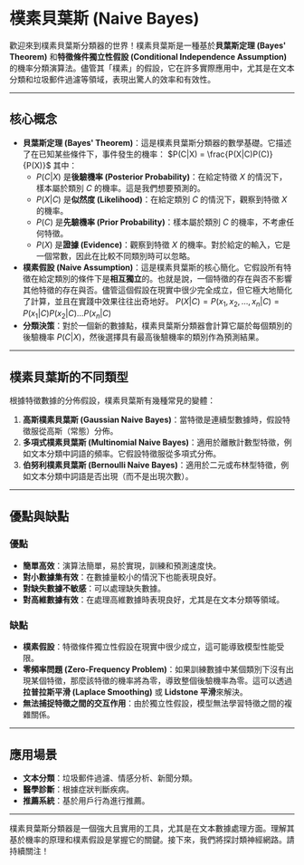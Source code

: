 # 樸素貝葉斯 (Naive Bayes)

歡迎來到樸素貝葉斯分類器的世界！樸素貝葉斯是一種基於**貝葉斯定理 (Bayes' Theorem)** 和**特徵條件獨立性假設 (Conditional Independence Assumption)** 的機率分類演算法。儘管其「樸素」的假設，它在許多實際應用中，尤其是在文本分類和垃圾郵件過濾等領域，表現出驚人的效率和有效性。

---

## 核心概念

*   **貝葉斯定理 (Bayes' Theorem)**：這是樸素貝葉斯分類器的數學基礎。它描述了在已知某些條件下，事件發生的機率：
    $P(C|X) = \frac{P(X|C)P(C)}{P(X)}$
    其中：
    *   $P(C|X)$ 是**後驗機率 (Posterior Probability)**：在給定特徵 $X$ 的情況下，樣本屬於類別 $C$ 的機率。這是我們想要預測的。
    *   $P(X|C)$ 是**似然度 (Likelihood)**：在給定類別 $C$ 的情況下，觀察到特徵 $X$ 的機率。
    *   $P(C)$ 是**先驗機率 (Prior Probability)**：樣本屬於類別 $C$ 的機率，不考慮任何特徵。
    *   $P(X)$ 是**證據 (Evidence)**：觀察到特徵 $X$ 的機率。對於給定的輸入，它是一個常數，因此在比較不同類別時可以忽略。
*   **樸素假設 (Naive Assumption)**：這是樸素貝葉斯的核心簡化。它假設所有特徵在給定類別的條件下是**相互獨立**的。也就是說，一個特徵的存在與否不影響其他特徵的存在與否。儘管這個假設在現實中很少完全成立，但它極大地簡化了計算，並且在實踐中效果往往出奇地好。
    $P(X|C) = P(x_1, x_2, \dots, x_n|C) = P(x_1|C)P(x_2|C)\dots P(x_n|C)$
*   **分類決策**：對於一個新的數據點，樸素貝葉斯分類器會計算它屬於每個類別的後驗機率 $P(C|X)$，然後選擇具有最高後驗機率的類別作為預測結果。

---

## 樸素貝葉斯的不同類型

根據特徵數據的分佈假設，樸素貝葉斯有幾種常見的變體：

1.  **高斯樸素貝葉斯 (Gaussian Naive Bayes)**：當特徵是連續型數據時，假設特徵服從高斯（常態）分佈。
2.  **多項式樸素貝葉斯 (Multinomial Naive Bayes)**：適用於離散計數型特徵，例如文本分類中詞語的頻率。它假設特徵服從多項式分佈。
3.  **伯努利樸素貝葉斯 (Bernoulli Naive Bayes)**：適用於二元或布林型特徵，例如文本分類中詞語是否出現（而不是出現次數）。

---

## 優點與缺點

### 優點

*   **簡單高效**：演算法簡單，易於實現，訓練和預測速度快。
*   **對小數據集有效**：在數據量較小的情況下也能表現良好。
*   **對缺失數據不敏感**：可以處理缺失數據。
*   **對高維數據有效**：在處理高維數據時表現良好，尤其是在文本分類等領域。

### 缺點

*   **樸素假設**：特徵條件獨立性假設在現實中很少成立，這可能導致模型性能受限。
*   **零頻率問題 (Zero-Frequency Problem)**：如果訓練數據中某個類別下沒有出現某個特徵，那麼該特徵的機率將為零，導致整個後驗機率為零。這可以透過**拉普拉斯平滑 (Laplace Smoothing)** 或 **Lidstone 平滑**來解決。
*   **無法捕捉特徵之間的交互作用**：由於獨立性假設，模型無法學習特徵之間的複雜關係。

---

## 應用場景

*   **文本分類**：垃圾郵件過濾、情感分析、新聞分類。
*   **醫學診斷**：根據症狀判斷疾病。
*   **推薦系統**：基於用戶行為進行推薦。

---

樸素貝葉斯分類器是一個強大且實用的工具，尤其是在文本數據處理方面。理解其基於機率的原理和樸素假設是掌握它的關鍵。接下來，我們將探討類神經網路。請持續關注！
